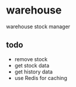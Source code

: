 # warehouse

warehouse stock manager


## todo

- remove stock
- get stock data
- get history data
- use Redis for caching

